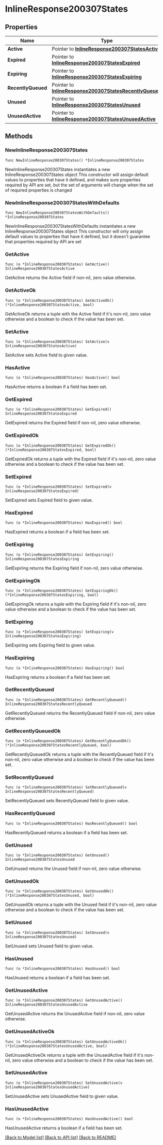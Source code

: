 # InlineResponse200307States

## Properties

Name | Type | Description | Notes
------------ | ------------- | ------------- | -------------
**Active** | Pointer to [**InlineResponse200307StatesActive**](InlineResponse200307StatesActive.md) |  | [optional] 
**Expired** | Pointer to [**InlineResponse200307StatesExpired**](InlineResponse200307StatesExpired.md) |  | [optional] 
**Expiring** | Pointer to [**InlineResponse200307StatesExpiring**](InlineResponse200307StatesExpiring.md) |  | [optional] 
**RecentlyQueued** | Pointer to [**InlineResponse200307StatesRecentlyQueued**](InlineResponse200307StatesRecentlyQueued.md) |  | [optional] 
**Unused** | Pointer to [**InlineResponse200307StatesUnused**](InlineResponse200307StatesUnused.md) |  | [optional] 
**UnusedActive** | Pointer to [**InlineResponse200307StatesUnusedActive**](InlineResponse200307StatesUnusedActive.md) |  | [optional] 

## Methods

### NewInlineResponse200307States

`func NewInlineResponse200307States() *InlineResponse200307States`

NewInlineResponse200307States instantiates a new InlineResponse200307States object
This constructor will assign default values to properties that have it defined,
and makes sure properties required by API are set, but the set of arguments
will change when the set of required properties is changed

### NewInlineResponse200307StatesWithDefaults

`func NewInlineResponse200307StatesWithDefaults() *InlineResponse200307States`

NewInlineResponse200307StatesWithDefaults instantiates a new InlineResponse200307States object
This constructor will only assign default values to properties that have it defined,
but it doesn't guarantee that properties required by API are set

### GetActive

`func (o *InlineResponse200307States) GetActive() InlineResponse200307StatesActive`

GetActive returns the Active field if non-nil, zero value otherwise.

### GetActiveOk

`func (o *InlineResponse200307States) GetActiveOk() (*InlineResponse200307StatesActive, bool)`

GetActiveOk returns a tuple with the Active field if it's non-nil, zero value otherwise
and a boolean to check if the value has been set.

### SetActive

`func (o *InlineResponse200307States) SetActive(v InlineResponse200307StatesActive)`

SetActive sets Active field to given value.

### HasActive

`func (o *InlineResponse200307States) HasActive() bool`

HasActive returns a boolean if a field has been set.

### GetExpired

`func (o *InlineResponse200307States) GetExpired() InlineResponse200307StatesExpired`

GetExpired returns the Expired field if non-nil, zero value otherwise.

### GetExpiredOk

`func (o *InlineResponse200307States) GetExpiredOk() (*InlineResponse200307StatesExpired, bool)`

GetExpiredOk returns a tuple with the Expired field if it's non-nil, zero value otherwise
and a boolean to check if the value has been set.

### SetExpired

`func (o *InlineResponse200307States) SetExpired(v InlineResponse200307StatesExpired)`

SetExpired sets Expired field to given value.

### HasExpired

`func (o *InlineResponse200307States) HasExpired() bool`

HasExpired returns a boolean if a field has been set.

### GetExpiring

`func (o *InlineResponse200307States) GetExpiring() InlineResponse200307StatesExpiring`

GetExpiring returns the Expiring field if non-nil, zero value otherwise.

### GetExpiringOk

`func (o *InlineResponse200307States) GetExpiringOk() (*InlineResponse200307StatesExpiring, bool)`

GetExpiringOk returns a tuple with the Expiring field if it's non-nil, zero value otherwise
and a boolean to check if the value has been set.

### SetExpiring

`func (o *InlineResponse200307States) SetExpiring(v InlineResponse200307StatesExpiring)`

SetExpiring sets Expiring field to given value.

### HasExpiring

`func (o *InlineResponse200307States) HasExpiring() bool`

HasExpiring returns a boolean if a field has been set.

### GetRecentlyQueued

`func (o *InlineResponse200307States) GetRecentlyQueued() InlineResponse200307StatesRecentlyQueued`

GetRecentlyQueued returns the RecentlyQueued field if non-nil, zero value otherwise.

### GetRecentlyQueuedOk

`func (o *InlineResponse200307States) GetRecentlyQueuedOk() (*InlineResponse200307StatesRecentlyQueued, bool)`

GetRecentlyQueuedOk returns a tuple with the RecentlyQueued field if it's non-nil, zero value otherwise
and a boolean to check if the value has been set.

### SetRecentlyQueued

`func (o *InlineResponse200307States) SetRecentlyQueued(v InlineResponse200307StatesRecentlyQueued)`

SetRecentlyQueued sets RecentlyQueued field to given value.

### HasRecentlyQueued

`func (o *InlineResponse200307States) HasRecentlyQueued() bool`

HasRecentlyQueued returns a boolean if a field has been set.

### GetUnused

`func (o *InlineResponse200307States) GetUnused() InlineResponse200307StatesUnused`

GetUnused returns the Unused field if non-nil, zero value otherwise.

### GetUnusedOk

`func (o *InlineResponse200307States) GetUnusedOk() (*InlineResponse200307StatesUnused, bool)`

GetUnusedOk returns a tuple with the Unused field if it's non-nil, zero value otherwise
and a boolean to check if the value has been set.

### SetUnused

`func (o *InlineResponse200307States) SetUnused(v InlineResponse200307StatesUnused)`

SetUnused sets Unused field to given value.

### HasUnused

`func (o *InlineResponse200307States) HasUnused() bool`

HasUnused returns a boolean if a field has been set.

### GetUnusedActive

`func (o *InlineResponse200307States) GetUnusedActive() InlineResponse200307StatesUnusedActive`

GetUnusedActive returns the UnusedActive field if non-nil, zero value otherwise.

### GetUnusedActiveOk

`func (o *InlineResponse200307States) GetUnusedActiveOk() (*InlineResponse200307StatesUnusedActive, bool)`

GetUnusedActiveOk returns a tuple with the UnusedActive field if it's non-nil, zero value otherwise
and a boolean to check if the value has been set.

### SetUnusedActive

`func (o *InlineResponse200307States) SetUnusedActive(v InlineResponse200307StatesUnusedActive)`

SetUnusedActive sets UnusedActive field to given value.

### HasUnusedActive

`func (o *InlineResponse200307States) HasUnusedActive() bool`

HasUnusedActive returns a boolean if a field has been set.


[[Back to Model list]](../README.md#documentation-for-models) [[Back to API list]](../README.md#documentation-for-api-endpoints) [[Back to README]](../README.md)


